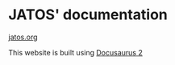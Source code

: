# JATOS' documentation

[jatos.org](https://www.jatos.org)

This website is built using [Docusaurus 2](https://docusaurus.io/)
